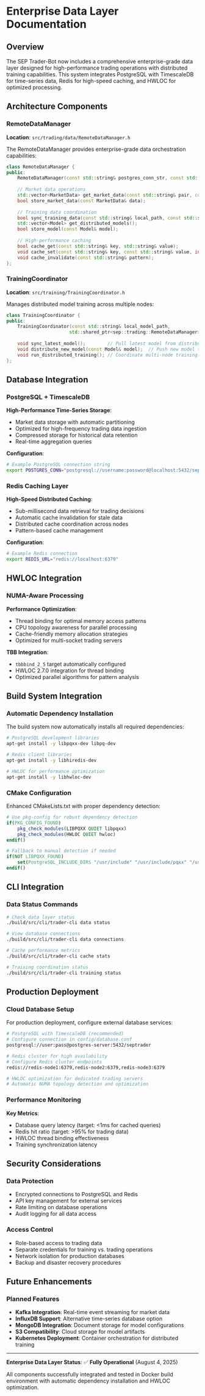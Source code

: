 # Enterprise Data Layer Documentation

## Overview

The SEP Trader-Bot now includes a comprehensive enterprise-grade data layer designed for high-performance trading operations with distributed training capabilities. This system integrates PostgreSQL with TimescaleDB for time-series data, Redis for high-speed caching, and HWLOC for optimized processing.

## Architecture Components

### RemoteDataManager

**Location**: `src/trading/data/RemoteDataManager.h`

The RemoteDataManager provides enterprise-grade data orchestration capabilities:

```cpp
class RemoteDataManager {
public:
    RemoteDataManager(const std::string& postgres_conn_str, const std::string& redis_url);
    
    // Market data operations
    std::vector<MarketData> get_market_data(const std::string& pair, const Timeframe& timeframe, int limit);
    bool store_market_data(const MarketData& data);
    
    // Training data coordination
    bool sync_training_data(const std::string& local_path, const std::string& remote_key);
    std::vector<Model> get_distributed_models();
    bool store_model(const Model& model);
    
    // High-performance caching
    bool cache_get(const std::string& key, std::string& value);
    void cache_set(const std::string& key, const std::string& value, int ttl_seconds = 3600);
    void cache_invalidate(const std::string& pattern);
};
```

### TrainingCoordinator

**Location**: `src/training/TrainingCoordinator.h`

Manages distributed model training across multiple nodes:

```cpp
class TrainingCoordinator {
public:
    TrainingCoordinator(const std::string& local_model_path, 
                       std::shared_ptr<sep::trading::RemoteDataManager> remote_data_manager);
    
    void sync_latest_model();        // Pull latest model from distributed storage
    void distribute_new_model(const Model& model);  // Push new model to network
    void run_distributed_training(); // Coordinate multi-node training
};
```

## Database Integration

### PostgreSQL + TimescaleDB

**High-Performance Time-Series Storage**:
- Market data storage with automatic partitioning
- Optimized for high-frequency trading data ingestion
- Compressed storage for historical data retention
- Real-time aggregation queries

**Configuration**:
```bash
# Example PostgreSQL connection string
export POSTGRES_CONN="postgresql://username:password@localhost:5432/septrader"
```

### Redis Caching Layer

**High-Speed Distributed Caching**:
- Sub-millisecond data retrieval for trading decisions
- Automatic cache invalidation for stale data
- Distributed cache coordination across nodes
- Pattern-based cache management

**Configuration**:
```bash
# Example Redis connection
export REDIS_URL="redis://localhost:6379"
```

## HWLOC Integration

### NUMA-Aware Processing

**Performance Optimization**:
- Thread binding for optimal memory access patterns
- CPU topology awareness for parallel processing
- Cache-friendly memory allocation strategies
- Optimized for multi-socket trading servers

**TBB Integration**:
- `tbbbind_2_5` target automatically configured
- HWLOC 2.7.0 integration for thread binding
- Optimized parallel algorithms for pattern analysis

## Build System Integration

### Automatic Dependency Installation

The build system now automatically installs all required dependencies:

```bash
# PostgreSQL development libraries
apt-get install -y libpqxx-dev libpq-dev

# Redis client libraries  
apt-get install -y libhiredis-dev

# HWLOC for performance optimization
apt-get install -y libhwloc-dev
```

### CMake Configuration

Enhanced CMakeLists.txt with proper dependency detection:

```cmake
# Use pkg-config for robust dependency detection
if(PKG_CONFIG_FOUND)
    pkg_check_modules(LIBPQXX QUIET libpqxx)
    pkg_check_modules(HWLOC QUIET hwloc)
endif()

# Fallback to manual detection if needed
if(NOT LIBPQXX_FOUND)
    set(PostgreSQL_INCLUDE_DIRS "/usr/include" "/usr/include/pqxx" "/usr/include/postgresql")
endif()
```

## CLI Integration

### Data Status Commands

```bash
# Check data layer status
./build/src/cli/trader-cli data status

# View database connections
./build/src/cli/trader-cli data connections

# Cache performance metrics
./build/src/cli/trader-cli cache stats

# Training coordination status
./build/src/cli/trader-cli training status
```

## Production Deployment

### Cloud Database Setup

For production deployment, configure external database services:

```bash
# PostgreSQL with TimescaleDB (recommended)
# Configure connection in config/database.conf
postgresql://user:pass@postgres-server:5432/septrader

# Redis cluster for high availability
# Configure Redis cluster endpoints
redis://redis-node1:6379,redis-node2:6379,redis-node3:6379

# HWLOC optimization for dedicated trading servers
# Automatic NUMA topology detection and optimization
```

### Performance Monitoring

**Key Metrics**:
- Database query latency (target: <1ms for cached queries)
- Redis hit ratio (target: >95% for trading data)
- HWLOC thread binding effectiveness
- Training synchronization latency

## Security Considerations

### Data Protection

- Encrypted connections to PostgreSQL and Redis
- API key management for external services
- Rate limiting on database operations
- Audit logging for all data access

### Access Control

- Role-based access to trading data
- Separate credentials for training vs. trading operations
- Network isolation for production databases
- Backup and disaster recovery procedures

## Future Enhancements

### Planned Features

- **Kafka Integration**: Real-time event streaming for market data
- **InfluxDB Support**: Alternative time-series database option
- **MongoDB Integration**: Document storage for model configurations
- **S3 Compatibility**: Cloud storage for model artifacts
- **Kubernetes Deployment**: Container orchestration for distributed training

---

**Enterprise Data Layer Status**: ✅ **Fully Operational** (August 4, 2025)

All components successfully integrated and tested in Docker build environment with automatic dependency installation and HWLOC optimization.